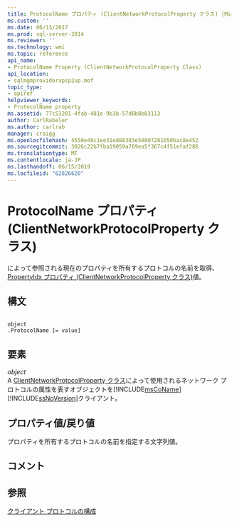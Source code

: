 ```yaml
---
title: ProtocolName プロパティ (ClientNetworkProtocolProperty クラス) |Microsoft Docs
ms.custom: ''
ms.date: 06/13/2017
ms.prod: sql-server-2014
ms.reviewer: ''
ms.technology: wmi
ms.topic: reference
api_name:
- ProtocolName Property (ClientNetworkProtocolProperty Class)
api_location:
- sqlmgmproviderxpsp2up.mof
topic_type:
- apiref
helpviewer_keywords:
- ProtocolName property
ms.assetid: 77c53201-4fab-481e-9b3b-57d0b8b83113
author: CarlRabeler
ms.author: carlrab
manager: craigg
ms.openlocfilehash: 4550e48c1ee31e088303e58007281050bac8e452
ms.sourcegitcommit: 3026c22b7fba19059a769ea5f367c4f51efaf286
ms.translationtype: MT
ms.contentlocale: ja-JP
ms.lasthandoff: 06/15/2019
ms.locfileid: "62826620"
---
```

# <a name="protocolname-property-clientnetworkprotocolproperty-class"></a>ProtocolName プロパティ (ClientNetworkProtocolProperty クラス)
  によって参照される現在のプロパティを所有するプロトコルの名前を取得、 [PropertyIdx プロパティ (ClientNetworkProtocolProperty クラス)](clientnetworkprotocolproperty-class.md)値。  
  
## <a name="syntax"></a>構文  
  
```  
  
object  
.ProtocolName [= value]  
```  
  
## <a name="parts"></a>要素  
 *object*  
 A [ClientNetworkProtocolProperty クラス](clientnetworkprotocolproperty-class.md)によって使用されるネットワーク プロトコルの属性を表すオブジェクトを[!INCLUDE[msCoName](../../../includes/msconame-md.md)][!INCLUDE[ssNoVersion](../../../includes/ssnoversion-md.md)]クライアント。  
  
## <a name="property-valuereturn-value"></a>プロパティ値/戻り値  
 プロパティを所有するプロトコルの名前を指定する文字列値。  
  
## <a name="remarks"></a>コメント  
  
## <a name="see-also"></a>参照  
 [クライアント プロトコルの構成](../../../database-engine/configure-windows/configure-client-protocols.md)  
  
  
